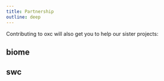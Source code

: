 ```yaml
---
title: Partnership
outline: deep
---
```


Contributing to oxc will also get you to help our sister projects:

## biome

## swc

